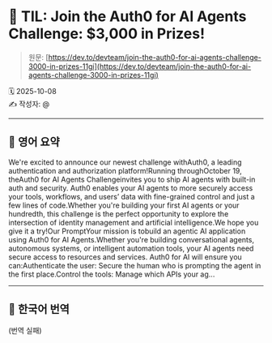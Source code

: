# 📌 TIL: Join the Auth0 for AI Agents Challenge: $3,000 in Prizes!

> 원문: [https://dev.to/devteam/join-the-auth0-for-ai-agents-challenge-3000-in-prizes-11gi](https://dev.to/devteam/join-the-auth0-for-ai-agents-challenge-3000-in-prizes-11gi)

🗓 2025-10-08  
✍️ 작성자: @

---

## 🔹 영어 요약

We're excited to announce our newest challenge withAuth0, a leading authentication and authorization platform!Running throughOctober 19, theAuth0 for AI Agents Challengeinvites you to ship AI agents with built-in auth and security. Auth0 enables your AI agents to more securely access your tools, workflows, and users’ data with fine-grained control and just a few lines of code.Whether you're building your first AI agents or your hundredth, this challenge is the perfect opportunity to explore the intersection of identity management and artificial intelligence.We hope you give it a try!Our PromptYour mission is tobuild an agentic AI application using Auth0 for AI Agents.Whether you're building conversational agents, autonomous systems, or intelligent automation tools, your AI agents need secure access to resources and services. Auth0 for AI will ensure you can:Authenticate the user: Secure the human who is prompting the agent in the first place.Control the tools: Manage which APIs your ag...

---

## 🔸 한국어 번역

(번역 실패)
